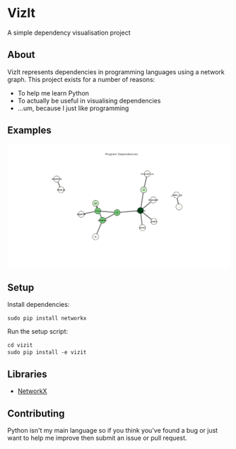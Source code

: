 # VizIt

A simple dependency visualisation project

## About

VizIt represents dependencies in programming languages using a network graph. This project exists for a number of reasons:

* To help me learn Python
* To actually be useful in visualising dependencies 
* ...um, because I just like programming

## Examples

![](https://raw.githubusercontent.com/DCRichards/vizit/master/examples/example_graph.png)

## Setup

Install dependencies:

    sudo pip install networkx
    
Run the setup script:

	cd vizit
	sudo pip install -e vizit

## Libraries

* [NetworkX](http://networkx.github.io/documentation/latest/overview.html)

## Contributing

Python isn't my main language so if you think you've found a bug or just want to help me improve then submit an issue or pull request.